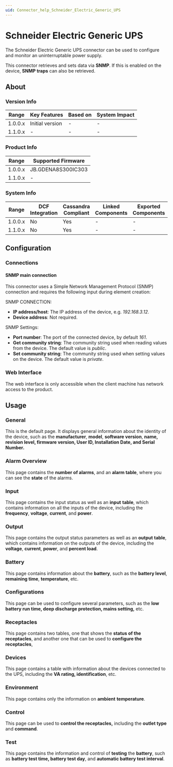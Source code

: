 ```yaml
---
uid: Connector_help_Schneider_Electric_Generic_UPS
---
```


# Schneider Electric Generic UPS

The Schneider Electric Generic UPS connector can be used to configure and monitor an uninterruptable power supply.

This connector retrieves and sets data via **SNMP**. If this is enabled on the device, **SNMP traps** can also be retrieved.

## About

### Version Info

| **Range** | **Key Features** | **Based on** | **System Impact** |
|-----------|------------------|--------------|-------------------|
| 1.0.0.x   | Initial version  | \-           | \-                |
| 1.1.0.x   | \-               | \-           | \-                |

### Product Info

| Range     | Supported Firmware     |
|-----------|------------------------|
| 1.0.0.x   | JB.GDENA8S300IC303     |
| 1.1.0.x   | \-                     |

### System Info

| Range     | DCF Integration     | Cassandra Compliant     | Linked Components     | Exported Components     |
|-----------|---------------------|-------------------------|-----------------------|-------------------------|
| 1.0.0.x   | No                  | Yes                     | \-                    | \-                      |
| 1.1.0.x   | No                  | Yes                     | \-                    | \-                      |

## Configuration

### Connections

#### SNMP main connection

This connector uses a Simple Network Management Protocol (SNMP) connection and requires the following input during element creation:

SNMP CONNECTION:

- **IP address/host**: The IP address of the device, e.g. *192.168.3.12*.
- **Device address**: Not required.

SNMP Settings:

- **Port number**: The port of the connected device, by default *161*.
- **Get community string**: The community string used when reading values from the device. The default value is *public*.
- **Set community string**: The community string used when setting values on the device. The default value is *private*.

### Web Interface

The web interface is only accessible when the client machine has network access to the product.

## Usage

### General

This is the default page. It displays general information about the identity of the device, such as the **manufacturer**, **model**, **software version**, **name, revision level, firmware version, User ID, Installation Date, and Serial Number.**

### Alarm Overview

This page contains the **number of alarms**, and an **alarm table**, where you can see the **state** of the alarms.

### Input

This page contains the input status as well as an **input** **table**, which contains information on all the inputs of the device, including the **frequency**, **voltage**, **current**, and **power**.

### Output

This page contains the output status parameters as well as an **output** **table**, which contains information on the outputs of the device, including the **voltage**, **current**, **power**, and **percent load**.

### Battery

This page contains information about the **battery**, such as the **battery level**, **remaining time**, **temperature**, etc.

### Configurations

This page can be used to configure several parameters, such as the **low battery run time, deep discharge protection, mains setting,** etc.

### Receptacles

This page contains two tables, one that shows the **status of the receptacles**, and another one that can be used to **configure the receptacles**,

### Devices

This page contains a table with information about the devices connected to the UPS, including the **VA rating, identification**, etc.

### Environment

This page contains only the information on **ambient** **temperature**.

### Control

This page can be used to **control the receptacles,** including the **outlet type** and **command**.

### Test

This page contains the information and control of **testing** the **battery**, such as **battery test time, battery test day**, and **automatic battery test interval**.
